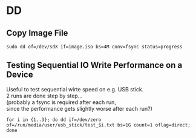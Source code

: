 # DD

## Copy Image File

```sudo dd of=/dev/sdX if=image.iso bs=4M conv=fsync status=progress```

## Testing Sequential IO Write Performance on a Device

Useful to test sequential wirte speed on e.g. USB stick.  
2 runs are done step by step...  
(probably a fsync is required after each run,  
since the performance gets slightly worse after each run?)

```for i in {1..3}; do dd if=/dev/zero of=/run/media/user/usb_stick/test_$i.txt bs=1G count=1 oflag=direct; done```
